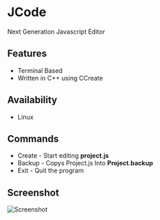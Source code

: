 # JCode
Next Generation Javascript Editor

## Features
+ Terminal Based
+ Written in C++ using CCreate

## Availability
+ Linux

## Commands
+ Create - Start editing **project.js**
+ Backup - Copys Project.js Into **Project.backup**
+ Exit - Quit the program

## Screenshot
![Screenshot](http://i.imgur.com/26Hlusel.png)
